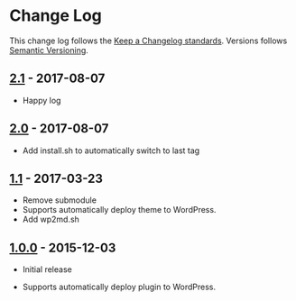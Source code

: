 # Change Log

This change log follows the [Keep a Changelog standards]. Versions follows [Semantic Versioning].

## [2.1] - 2017-08-07

* Happy log 

## [2.0] - 2017-08-07

* Add install.sh to automatically switch to last tag

## [1.1] - 2017-03-23

* Remove submodule
* Supports automatically deploy theme to WordPress.
* Add wp2md.sh


## [1.0.0] - 2015-12-03

* Initial release
* Supports automatically deploy plugin to WordPress.

  [Keep a Changelog standards]: http://keepachangelog.com/
  [Semantic Versioning]: http://semver.org/
  [1.0.0]: https://github.com/lite3/deploy2wp/releases/tag/1.0.0
  [1.1]: https://github.com/lite3/deploy2wp/releases/tag/1.1
  [2.0]: https://github.com/lite3/deploy2wp/releases/tag/2.0
  [2.1]: https://github.com/lite3/deploy2wp/releases/tag/2.1
